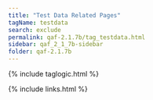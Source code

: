 ```yaml
---
title: "Test Data Related Pages"
tagName: testdata
search: exclude
permalink: qaf-2.1.7b/tag_testdata.html
sidebar: qaf_2_1_7b-sidebar
folder: qaf-2.1.7b
---
```

{% include taglogic.html %}

{% include links.html %}
